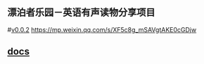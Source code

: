 ## 漂泊者乐园－英语有声读物分享项目
#[v0.0.2](https://github.com/littleflute/a0/edit/master/README.md)
https://mp.weixin.qq.com/s/XF5c8g_mSAVgtAKE0cGDjw
## [docs](docs)
